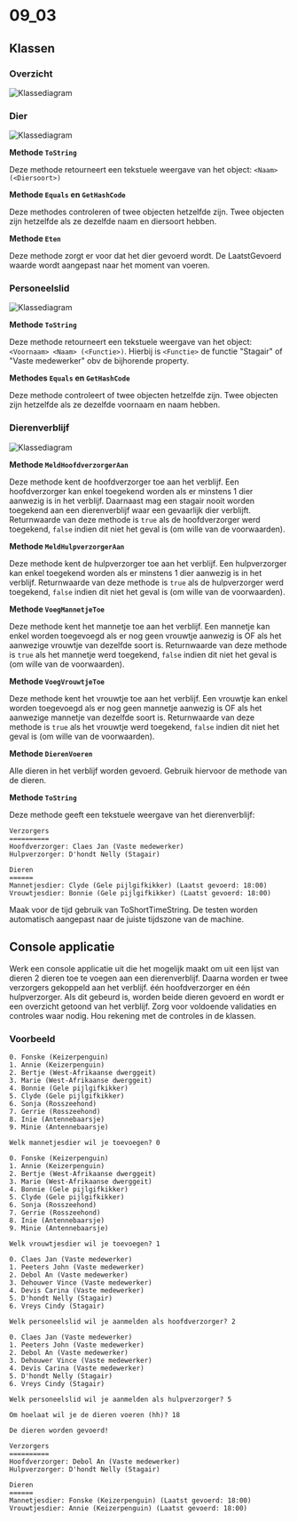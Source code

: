 # 09_03

## Klassen

### Overzicht

![Klassediagram](svg/Overview.svg)

### Dier

![Klassediagram](svg/Dier.svg)

**Methode `ToString`**

Deze methode retourneert een tekstuele weergave van het object: `<Naam> (<Diersoort>)`

**Methode `Equals` en `GetHashCode`**

Deze methodes controleren of twee objecten hetzelfde zijn. Twee objecten zijn hetzelfde als ze dezelfde naam en diersoort hebben.

**Methode `Eten`**

Deze methode zorgt er voor dat het dier gevoerd wordt. De LaatstGevoerd waarde wordt aangepast naar het moment van voeren.

### Personeelslid

![Klassediagram](svg/Personeelslid.svg)

**Methode `ToString`**

Deze methode retourneert een tekstuele weergave van het object: `<Voornaam> <Naam> (<Functie>)`. Hierbij is `<Functie>` de functie "Stagair" of "Vaste medewerker" obv de bijhorende property.

**Methodes `Equals` en `GetHashCode`**

Deze methode controleert of twee objecten hetzelfde zijn. Twee objecten zijn hetzelfde als ze dezelfde voornaam en naam hebben.

### Dierenverblijf

![Klassediagram](svg/Dierenverblijf.svg)

**Methode `MeldHoofdverzorgerAan`**

Deze methode kent de hoofdverzorger toe aan het verblijf. Een hoofdverzorger kan enkel toegekend worden als er minstens 1 dier aanwezig is in het verblijf. Daarnaast mag een stagair nooit worden toegekend aan een dierenverblijf waar een gevaarlijk dier verblijft. Returnwaarde van deze methode is `true` als de hoofdverzorger werd toegekend, `false` indien dit niet het geval is (om wille van de voorwaarden).

**Methode `MeldHulpverzorgerAan`**

Deze methode kent de hulpverzorger toe aan het verblijf. Een hulpverzorger kan enkel toegekend worden als er minstens 1 dier aanwezig is in het verblijf. Returnwaarde van deze methode is `true` als de hulpverzorger werd toegekend, `false` indien dit niet het geval is (om wille van de voorwaarden).

**Methode `VoegMannetjeToe`**

Deze methode kent het mannetje toe aan het verblijf. Een mannetje kan enkel worden toegevoegd als er nog geen vrouwtje aanwezig is OF als het aanwezige vrouwtje van dezelfde soort is. Returnwaarde van deze methode is `true` als het mannetje werd toegekend, `false` indien dit niet het geval is (om wille van de voorwaarden).

**Methode `VoegVrouwtjeToe`**

Deze methode kent het vrouwtje toe aan het verblijf. Een vrouwtje kan enkel worden toegevoegd als er nog geen mannetje aanwezig is OF als het aanwezige mannetje van dezelfde soort is. Returnwaarde van deze methode is `true` als het vrouwtje werd toegekend, `false` indien dit niet het geval is (om wille van de voorwaarden).

**Methode `DierenVoeren`**

Alle dieren in het verblijf worden gevoerd. Gebruik hiervoor de methode van de dieren.

**Methode `ToString`**

Deze methode geeft een tekstuele weergave van het dierenverblijf:

```plaintext
Verzorgers
==========
Hoofdverzorger: Claes Jan (Vaste medewerker)
Hulpverzorger: D'hondt Nelly (Stagair)

Dieren
======
Mannetjesdier: Clyde (Gele pijlgifkikker) (Laatst gevoerd: 18:00)
Vrouwtjesdier: Bonnie (Gele pijlgifkikker) (Laatst gevoerd: 18:00)
```

Maak voor de tijd gebruik van ToShortTimeString. De testen worden automatisch aangepast naar de juiste tijdszone van de machine.

## Console applicatie

Werk een console applicatie uit die het mogelijk maakt om uit een lijst van dieren 2 dieren toe te voegen aan een dierenverblijf. Daarna worden er twee verzorgers gekoppeld aan het verblijf. één hoofdverzorger en één hulpverzorger. Als dit gebeurd is, worden beide dieren gevoerd en wordt er een overzicht getoond van het verblijf. Zorg voor voldoende validaties en controles waar nodig. Hou rekening met de controles in de klassen.

### Voorbeeld

```plaintext
0. Fonske (Keizerpenguin)
1. Annie (Keizerpenguin)
2. Bertje (West-Afrikaanse dwerggeit)
3. Marie (West-Afrikaanse dwerggeit) 
4. Bonnie (Gele pijlgifkikker)       
5. Clyde (Gele pijlgifkikker)        
6. Sonja (Rosszeehond)
7. Gerrie (Rosszeehond)
8. Inie (Antennebaarsje)
9. Minie (Antennebaarsje)

Welk mannetjesdier wil je toevoegen? 0

0. Fonske (Keizerpenguin)
1. Annie (Keizerpenguin)
2. Bertje (West-Afrikaanse dwerggeit)
3. Marie (West-Afrikaanse dwerggeit) 
4. Bonnie (Gele pijlgifkikker)
5. Clyde (Gele pijlgifkikker)
6. Sonja (Rosszeehond)
7. Gerrie (Rosszeehond)
8. Inie (Antennebaarsje)
9. Minie (Antennebaarsje)

Welk vrouwtjesdier wil je toevoegen? 1

0. Claes Jan (Vaste medewerker)
1. Peeters John (Vaste medewerker)
2. Debol An (Vaste medewerker)
3. Dehouwer Vince (Vaste medewerker)
4. Devis Carina (Vaste medewerker)
5. D'hondt Nelly (Stagair)
6. Vreys Cindy (Stagair)

Welk personeelslid wil je aanmelden als hoofdverzorger? 2

0. Claes Jan (Vaste medewerker)
1. Peeters John (Vaste medewerker)
2. Debol An (Vaste medewerker)
3. Dehouwer Vince (Vaste medewerker)
4. Devis Carina (Vaste medewerker)
5. D'hondt Nelly (Stagair)
6. Vreys Cindy (Stagair)

Welk personeelslid wil je aanmelden als hulpverzorger? 5

Om hoelaat wil je de dieren voeren (hh)? 18

De dieren worden gevoerd!

Verzorgers
==========
Hoofdverzorger: Debol An (Vaste medewerker)
Hulpverzorger: D'hondt Nelly (Stagair)

Dieren
======
Mannetjesdier: Fonske (Keizerpenguin) (Laatst gevoerd: 18:00)
Vrouwtjesdier: Annie (Keizerpenguin) (Laatst gevoerd: 18:00)
```
